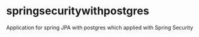 # springsecuritywithpostgres

<emp>
Application for spring JPA with postgres which applied with Spring Security

</emp>
